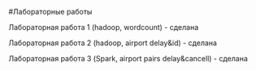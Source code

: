 #Лабораторные работы

Лабораторная работа 1 (hadoop, wordcount) - сделана  

Лабораторная работа 2 (hadoop, airport delay&id) - сделана  

Лабораторная работа 3 (Spark, airport pairs delay&cancell) - сделана  
